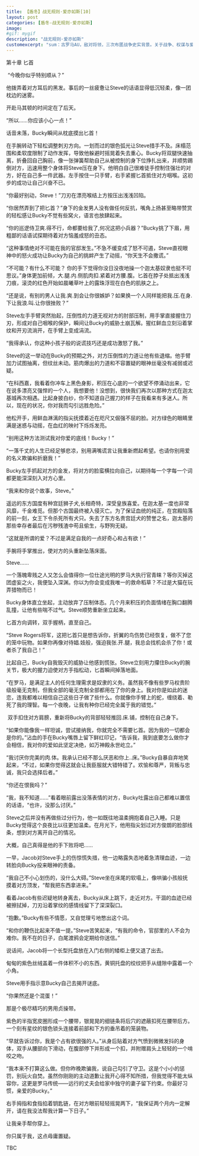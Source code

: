 ```yaml
---
title: 【盾冬】战无规则·爱亦如斯[10]
layout: post
categories: [盾冬-战无规则·爱亦如斯]
image:
#gif: mygif
description: "战无规则·爱亦如斯"
customexcerpt: "sum：古罗马AU，敌对将领，三次布匿战争史实背景。关于战争、权谋与爱。个别章节含有限制级内容，请注意。"
---
```


第十章 匕首

 “今晚你似乎特别顺从？”

他拨弄着对方耳后的黑发。事后的一丝疲惫让Steve的话语显得低沉轻柔，像一团枕边的迷雾。

开赴马其顿的时间定在了后天。

“所以……你应该小心一点！”

话音未落，Bucky瞬间从枕底摸出匕首！

在手腕转动下轻松调整刺刃方向。一划而过的银色弧光让Steve措手不及。床榻范围和柔软度限制了动作发挥，导致他躲避时摇晃着失去重心。Bucky将双腿快速抽离，折叠回自己胸前，像一张弹簧帮助自己从被控制的身下位挣扎出来，并顺势踢倒对方，迅速用整个身体将Steve压在身下。他明白自己很难徒手控制住强壮的对方，好在自己多一件武器。左手按住一只手臂，右手紧握匕首抵住对方咽喉。这初步的成功让自己兴奋不已。

“你最好别动，Steve！”刀刃在漂亮喉结上方按压出浅浅凹陷。

“你居然弄到了把匕首？”身下的金发男人没有做任何反抗，嘴角上扬甚至略带赞赏的轻松感让Bucky不觉有些窝火，语言也放肆起来。

“你的巡逻侍卫爽.得不行，命都要给我了,何况这把小兵器？”Bucky挑了下眉，用粗鄙的话语试探期待着对方恼羞成怒的丑态。

“这种事情绝对不可能在我的官邸发生。”不急不缓变成了怒不可遏，Steve直视眼神中的怒火成功让Bucky为自己的挑衅产生了动摇，“你天生不会撒谎。”

“不可能？有什么不可能？ 你的手下觉得你没日没夜地操一个迦太基奴隶也挺不可思议。”身体更加前倾，大.腿.内.侧肌肉扣.紧着对方腰.腹。匕首在脖子处抵出浅浅刀痕，滚烫的红色开始如晨曦草叶上的露珠浮现在白色的肌肤之上。

“还是说，有别的男人让我.爽.到会让你很嫉妒？如果换一个人同样能把我.压.在身.下让我浪.叫.让你很挫败？”

Steve左手手臂突然抬起，压倒性的力道无视对方的肘部压制，用手掌直接握住刀刃，形成对自己咽喉的保护，瞬间让Bucky的威胁土崩瓦解。猩红鲜血立刻沿着掌纹和开刃流淌开，在手臂上变成涓流。

“我得承认，你这种小孩子般的说谎技巧还是成功激怒了我。”

Steve的这一举动在Bucky的预期之外，对方压倒性的力道让他有些退缩。他手臂加力试图抽离，但纹丝未动。筋肉爆出的力道和不容置疑的眼神丝毫没有减弱或迟疑。

“在科西嘉，我看着你冲车上黑色身影，积压在心底的一个欲望不停涌动出来，它在说多漂亮又强悍的一个人，我想要他！没想到，很快我们再次以那种方式在迦太基城再次相遇。比起身披白纱，你不知道自己握刀的样子在我看来有多迷人。所以，现在的状况，你对我而勾引远胜危险。”

他松开手，用鲜血淋漓的指尖抚摸着近在咫尺又倔强不屈的脸。对方绿色的眼睛里满是迷惑与动摇，在血红的映衬下烁烁发亮。

“别用这种方法测试我对你爱的底线！Bucky！”

“一落千丈的人生已经足够悲凉，别用满嘴谎言让我重新燃起希望。也请你别用爱的名义欺骗和折磨我！”

Bucky左手抓起对方的金发，将对方的脸蛮横拉向自己，以期待每一个字每一个词都更能深深刻入对方心里。

“我来和你说个故事，Steve。”

遥远的东方国度有种宫廷狮子犬,长相奇特，深受皇族喜爱。在迦太基一度也非常风靡，千金难觅。但那个古国最终被入侵灭亡。为了保证血统的纯正，在宫殿陷落的前一刻，女王下令杀死所有犬只。失去了东方名贵宫廷犬的赞誉之名，迦太基的那些幸存者最后在污秽残渣中苟且偷生，与野狗无疑。

“这就是所谓的爱？不过是满足自我的一点好奇心和占有欲！”

手腕将手掌推出，使对方的头重新坠落床面。

Steve……

一个落魄卑贱之人又怎么会值得你一位仕途光明的罗马大执行官青睐？等你灭掉这团虚妄之火，我便坠入深渊。你以为你会变成我唯一的救命稻草？不过是大猫在玩弄猎物而已！

Bucky身体直立坐起，主动放弃了压制体态。几个月来积压的负面情绪在胸口翻腾乱撞，让他有些喘不过气。Steve顺势重新坐立起来。

匕首方向调转，双手握柄，直至自己。

“Steve Rogers将军，这把匕首只是想告诉你，折翼的鸟伤势已经恢复，做不了您的笼中玩物。如果你再像对待娼.妓般，强迫我张.开.腿，我总会找机会杀了你！或者杀了我自己！”

比起自己，Bucky自我毁灭的威胁让他感到慌张。Steve立刻用力攥住Bucky的腕关节，极大的握力迫使对方手指松动，匕首瞬间掉落地面。

“在罗马，是满足主人的任何生理需求是奴隶的义务。虽然我不像有些罗马权贵阶级般毫无克制，但我全部的毫无克制全部都用在了你的身上。我对你是如此的迷恋，连我都难以相信自己这些日子做了些什么。你就像你手臂上的蛇，缠绕着、勒死了我的理智。每一个夜晚，让我有种你已经完全属于我的错觉。”

 双手扣住对方肩膀，重新将Bucky的背部轻轻推回.床.铺，控制在自己身下。

“如果你能像我一样坦诚，尝试接纳我，你就完全不需要匕首。因为我的一切都会是你的。”沾血的手在Bucky嘴唇上留下鲜红印记，“告诉我，我到底要怎么做你才会相信，我对你的爱如此坚定决绝，如万神殿永世屹立。”

“我讨厌你完美的肉.体。我承认已经不那么厌恶和你上..床。”Bucky自暴自弃地笑起来，“不过，如果你觉得这就会让我臣服就大错特错了。欢愉和尊严，背叛与忠诚，我只会选择后者。”

“你还在恨我吗？”

“我，我不知道……”看着眼前露出没落表情的对方，Bucky吐露出自己都难以置信的话语，“也许，没那么讨厌。”



Steve之后并没有再做些过分行为，他一如既往地温柔拥抱着自己入睡。只是Bucky觉得这个良夜比以往更加温柔。在月光下，他用指尖划过对方俊朗的脸部线条，想到对方离开自己的情况。

大概，自己真得是他的手下败将吧……



一早，Jacob对Steve手上的伤惊慌失措，他一边略露失态地着急清理血迹，一边转脸向Bucky投来眼神的责备。

“我自己不小心划伤的，没什么大碍。”Steve坐在床尾的软塌上，像哄骗小孩般抚摸着对方顶发，“帮我把东西拿进来。”

看着Jacob有些迟疑地转身离去，Bucky从床上跳下，走近对方。干涸的血迹已经被擦拭掉，刀刃沿着掌纹的感情线留下了深深裂口。

“抱歉。”Bucky有些不情愿，又自觉理亏地憋出这个词。

“和你的鞭伤比起来不值一提。”Steve苦笑起来，“有我的命令，官邸里的人不会为难你。我不在的日子，白尾渡鸦会定期给你送信。”

说话间，Jacob将一个长型托盘放在入门右侧的矮柜上便又退了出去。

甸甸的紫色丝绒盖着一件体积不小的东西，黄铜托盘的绞纹把手从缝隙中露着一个小角。

Steve用手指示意Bucky自己去揭开谜底。

“你果然还是个混蛋！”

那是个极尽精巧的男用贞操带。

紫色的半指宽皮圈形成一个腰带，银晃晃的细链条将后穴的遮蔽扣死在腰带后方。一个刻有星纹的银色锁头连接着前部和下方的垂吊着的笼装物。

“早就告诉过你，我是个占有欲很强的人。”从身后贴着对方气愤到微微发抖的身体，双手从腰部向下滑动，在腹部停下并形成一个扣，并附赠肩头上轻轻的一个啃咬之吻。

“我本来不打算这么做。但你昨晚欺骗我，说自己勾引了守卫。这是个小小的惩罚，别玩火自焚。虽然你刚刚的主动道歉让我开心得不知所措，但我觉得不能太纵容你，这更是罗马传统——远行的丈夫会给家中独守的妻子留下约束。你最好习惯，亲爱的Bucky。”

右手拇指和食指掐着钥匙链，在对方眼前轻轻摇晃两下，“我保证两个月内一定解开，请在我没法帮我计算一下日子。”

让我亲手帮你穿上。

你只属于我，这点毋庸置疑。



TBC
